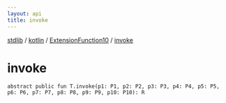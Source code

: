 ```yaml
---
layout: api
title: invoke
---
```

[stdlib](../../index.md) / [kotlin](../index.md) / [ExtensionFunction10](index.md) / [invoke](invoke.md)

# invoke

```
abstract public fun T.invoke(p1: P1, p2: P2, p3: P3, p4: P4, p5: P5, p6: P6, p7: P7, p8: P8, p9: P9, p10: P10): R
```
